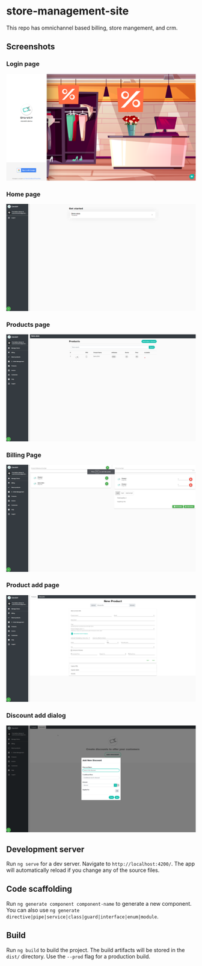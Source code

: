 # store-management-site

This repo has omnichannel based billing, store mangement, and crm.

## Screenshots
### Login page
<img src="Screenshot (6).png">

### Home page
<img src="Screenshot (1).png">

### Products page
<img src="Screenshot (2).png">

### Billing Page
<img src="Screenshot (3).png">

### Product add page
<img src="Screenshot (4).png">

### Discount add dialog
<img src="Screenshot (5).png">

## Development server

Run `ng serve` for a dev server. Navigate to `http://localhost:4200/`. The app will automatically reload if you change any of the source files.

## Code scaffolding

Run `ng generate component component-name` to generate a new component. You can also use `ng generate directive|pipe|service|class|guard|interface|enum|module`.

## Build

Run `ng build` to build the project. The build artifacts will be stored in the `dist/` directory. Use the `--prod` flag for a production build.

